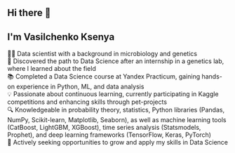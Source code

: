 ## Hi there 👋
## I'm Vasilchenko Ksenya 
👩‍💻 Data scientist with a background in microbiology and genetics  
🔬 Discovered the path to Data Science after an internship in a genetics lab, where I learned about the field  
📚 Completed a Data Science course at Yandex Practicum, gaining hands-on experience in Python, ML, and data analysis  
💡 Passionate about continuous learning, currently participating in Kaggle competitions and enhancing skills through pet-projects  
🔍 Knowledgeable in probability theory, statistics, Python libraries (Pandas, NumPy, Scikit-learn, Matplotlib, Seaborn), as well as machine learning tools (CatBoost, LightGBM, XGBoost), time series analysis (Statsmodels, Prophet), and deep learning frameworks (TensorFlow, Keras, PyTorch)  
🌱 Actively seeking opportunities to grow and apply my skills in Data Science
<!--
**KsenyaVasilchenko/KsenyaVasilchenko** is a ✨ _special_ ✨ repository because its `README.md` (this file) appears on your GitHub profile.

Here are some ideas to get you started:

- 🔭 I’m currently working on ...
- 🌱 I’m currently learning ...
- 👯 I’m looking to collaborate on ...
- 🤔 I’m looking for help with ...
- 💬 Ask me about ...
- 📫 How to reach me: ...
- 😄 Pronouns: ...
- ⚡ Fun fact: ...
-->
